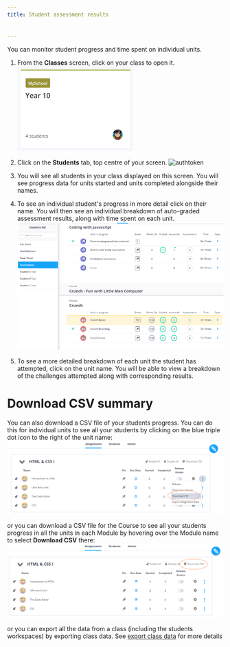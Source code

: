 ```yaml
---
title: Student assessment results


---
```

You can monitor student progress and time spent on individual units.

1. From the **Classes** screen, click on your class to open it.
![authtoken](/img/monitor_students/year10class.png)

1. Click on the **Students** tab, top centre of your screen.
![authtoken](/img/monitor_students/studentstab.png)

1. You will see all students in your class displayed on this screen. You will see progress data for units started and units completed alongside their names.
1. To see an individual student's progress in more detail click on their name. You will then see an individual breakdown of auto-graded assessment results, along with time spent on each unit.
![authtoken](/img/monitor_students/breakdown.png)
1. To see a more detailed breakdown of each unit the student has attempted, click on the unit name. You will be able to view a breakdown of the challenges attempted along with corresponding results.

<a name="downloadcsv"></a>
# Download CSV summary

You can also download a CSV file of your students progress. You can do this for individual units to see all your students by clicking on the blue triple dot icon to the right of the unit name:
![authtoken](/img/downloadcsv_unit.png)

or you can download a CSV file for the Course to see all your students progress in all the units in each Module by hovering over the Module name to select **Download CSV** there:
![authtoken](/img/downloadcsv_module.png)

or you can export all the data from a class (including the students workspaces) by exporting class data. See [export class data](/classes/classmanagement/export/) for more details

